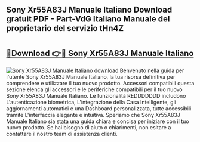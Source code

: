 ## Sony Xr55A83J Manuale Italiano Download gratuit PDF - Part-VdG Italiano Manuale del proprietario del servizio tHn4Z

# <h2><a href="http://dfepmc0.blite.top/?on=Sony+Xr55A83J+Manuale+Italiano">🔗Download 👉🔴 Sony Xr55A83J Manuale Italiano</a></h2>

[![Sony Xr55A83J Manuale Italiano download](https://i.imgur.com/lujVjoI.png)](http://dfepmc0.blite.top/?on=Sony+Xr55A83J+Manuale+Italiano)
Benvenuto nella guida per l'utente Sony Xr55A83J Manuale Italiano, la tua risorsa definitiva per comprendere e utilizzare il tuo nuovo prodotto. Accessori compatibili questa sezione elenca gli accessori e le periferiche compatibili per il tuo nuovo Sony Xr55A83J Manuale Italiano. Le funzionalità REDDDDDDD includono L'autenticazione biometrica, L'integrazione della Casa Intelligente, gli aggiornamenti automatici e una Dashboard personalizzata, tutte accessibili tramite L'interfaccia elegante e intuitiva. Speriamo che Sony Xr55A83J Manuale Italiano sia stata una guida chiara e concisa per iniziare con il tuo nuovo prodotto. Se hai bisogno di aiuto o chiarimenti, non esitare a contattare il nostro team di assistenza clienti.
